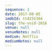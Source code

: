 ```yaml
---
sequence: 1
date: 2017-08-05
imdbId: tt4255304
slug: the-void-2016
venue: null
venueNotes: null
medium: Netflix
mediumNotes: null
---
```


